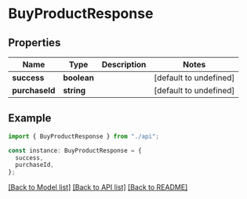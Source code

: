 # BuyProductResponse

## Properties

| Name           | Type        | Description | Notes                  |
| -------------- | ----------- | ----------- | ---------------------- |
| **success**    | **boolean** |             | [default to undefined] |
| **purchaseId** | **string**  |             | [default to undefined] |

## Example

```typescript
import { BuyProductResponse } from "./api";

const instance: BuyProductResponse = {
  success,
  purchaseId,
};
```

[[Back to Model list]](../README.md#documentation-for-models) [[Back to API list]](../README.md#documentation-for-api-endpoints) [[Back to README]](../README.md)
